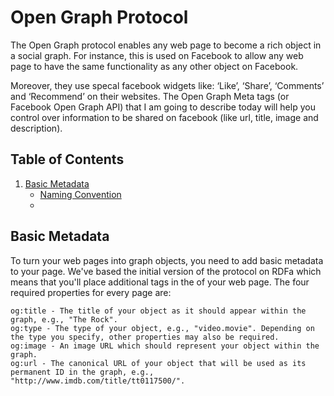 # Open Graph Protocol
The Open Graph protocol enables any web page to become a rich object in a social graph. For instance, this is used on Facebook to allow any web page to have the same functionality as any other object on Facebook.

Moreover, they use specal facebook widgets like: ‘Like’, ‘Share’, ‘Comments’ and ‘Recommend’ on their websites. The Open Graph Meta tags (or Facebook Open Graph API) that I am going to describe today will help you control over information to be shared on facebook (like url, title, image and description).

## <a name='TOC'>Table of Contents</a>
1. [Basic Metadata](#BasicMetadata)
    - [Naming Convention](#naming)
    - 

## <a name='BasicMetadata'>Basic Metadata</a>
To turn your web pages into graph objects, you need to add basic metadata to your page. We've based the initial version of the protocol on RDFa which means that you'll place additional <meta> tags in the <head> of your web page. The four required properties for every page are:
```
og:title - The title of your object as it should appear within the graph, e.g., "The Rock".
og:type - The type of your object, e.g., "video.movie". Depending on the type you specify, other properties may also be required.
og:image - An image URL which should represent your object within the graph.
og:url - The canonical URL of your object that will be used as its permanent ID in the graph, e.g., "http://www.imdb.com/title/tt0117500/".
```
